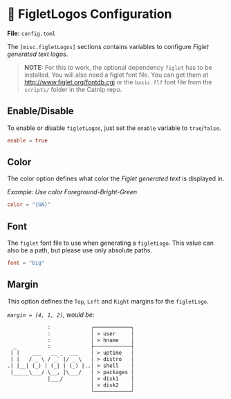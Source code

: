 # 🦖 FigletLogos Configuration

**File:** `config.toml`

The `[misc.figletLogos]` sections contains variables to configure *Figlet generated text logos*.

> **NOTE:** For this to work, the optional dependency `figlet` has to be installed.
> You will also need a figlet font file. You can get them at <http://www.figlet.org/fontdb.cgi> or the `basic.flf` font file from the `scripts/` folder in the Catnip repo.

## Enable/Disable
To enable or disable `figletLogos`, just set the `enable` variable to `true`/`false`.

```toml
enable = true 
```

## Color
The color option defines what color the *Figlet generated text* is displayed in.

*Example: Use color Foreground-Bright-Green*
```toml
color = "{GN}"
```

## Font
The `figlet` font file to use when generating a `figletLogo`.
This value can also be a path, but please use only absolute paths.

```toml
font = "big"
```

## Margin
This option defines the `Top`, `Left` and `Right` margins for the `figletLogo`.

*`margin = [4, 1, 2]`, would be:*
```txt
             :             ╭────────────╮
             :             │ > user     │
             :             │ > hname    │
  _          :             ├────────────┤
 | |    ___   __ _  ___    │ > uptime   │
 | |   / _ \ / _` |/ _ \   │ > distro   │
.| |__| (_) | (_| | (_) |..│ > shell    │
 |_____\___/ \__, |\___/   │ > packages │
             |___/         │ > disk1    │
                           │ > disk2    │
                           ╰────────────╯
```
